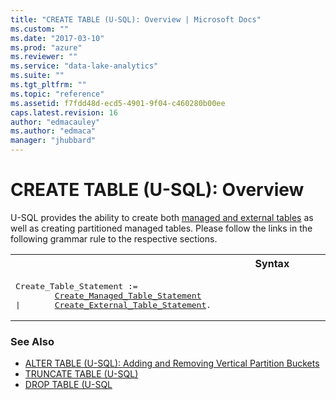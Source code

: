 ```yaml
---
title: "CREATE TABLE (U-SQL): Overview | Microsoft Docs"
ms.custom: ""
ms.date: "2017-03-10"
ms.prod: "azure"
ms.reviewer: ""
ms.service: "data-lake-analytics"
ms.suite: ""
ms.tgt_pltfrm: ""
ms.topic: "reference"
ms.assetid: f7fdd48d-ecd5-4901-9f04-c460280b00ee
caps.latest.revision: 16
author: "edmacauley"
ms.author: "edmaca"
manager: "jhubbard"
---
```

# CREATE TABLE (U-SQL): Overview
U-SQL provides the ability to create both [managed and external tables](../USQL/u-sql-tables.md#man_ext_tabls) as well as creating partitioned managed tables. Please follow the links in the following grammar rule to the respective sections.  

<table><th>Syntax</th><tr><td><pre>
Create_Table_Statement :=                                                                                
        <a href="create-table-u-sql-creating-managed-tables.md">Create_Managed_Table_Statement</a>   
|       <a href="create-external-table-u-sql.md">Create_External_Table_Statement</a>.  
</pre></td></tr></table>
  
### See Also
* [ALTER TABLE (U-SQL): Adding and Removing Vertical Partition Buckets](../USQL/alter-table-u-sql-adding-and-removing-vertical-partition-buckets.md) 
* [TRUNCATE TABLE (U-SQL)](../USQL/truncate-table-u-sql.md)
* [DROP TABLE (U-SQL](../USQL/drop-table-u-sql.md) 
